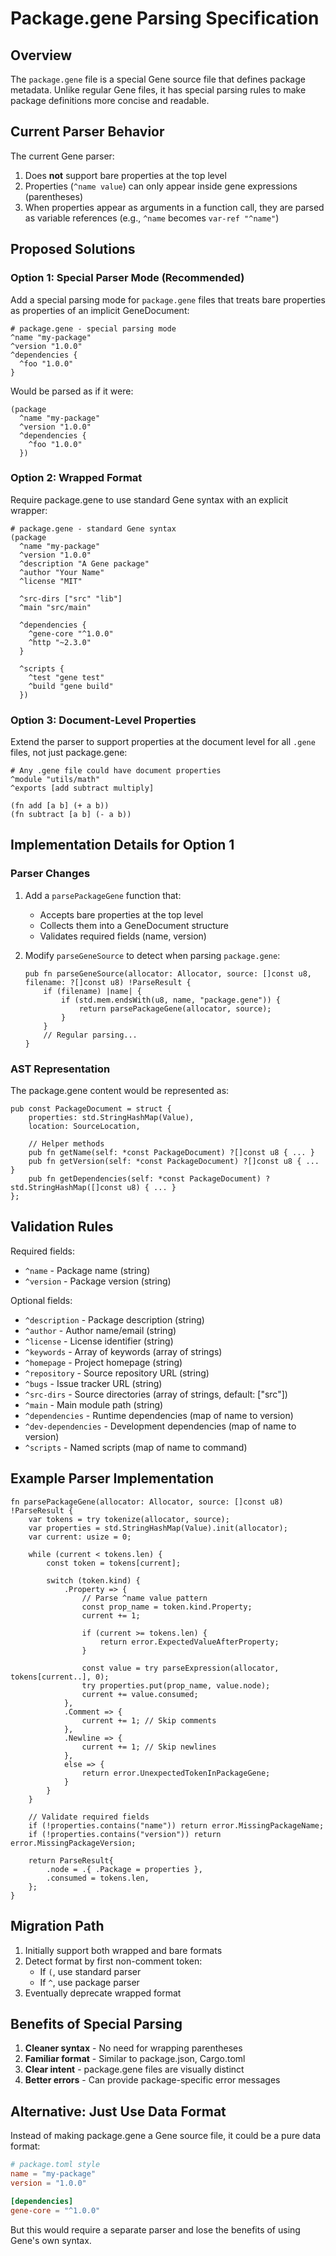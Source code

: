 # Package.gene Parsing Specification

## Overview

The `package.gene` file is a special Gene source file that defines package metadata. Unlike regular Gene files, it has special parsing rules to make package definitions more concise and readable.

## Current Parser Behavior

The current Gene parser:
1. Does **not** support bare properties at the top level
2. Properties (`^name value`) can only appear inside gene expressions (parentheses)
3. When properties appear as arguments in a function call, they are parsed as variable references (e.g., `^name` becomes `var-ref "^name"`)

## Proposed Solutions

### Option 1: Special Parser Mode (Recommended)

Add a special parsing mode for `package.gene` files that treats bare properties as properties of an implicit GeneDocument:

```gene
# package.gene - special parsing mode
^name "my-package"
^version "1.0.0"
^dependencies {
  ^foo "1.0.0"
}
```

Would be parsed as if it were:

```gene
(package
  ^name "my-package"
  ^version "1.0.0"
  ^dependencies {
    ^foo "1.0.0"
  })
```

### Option 2: Wrapped Format

Require package.gene to use standard Gene syntax with an explicit wrapper:

```gene
# package.gene - standard Gene syntax
(package
  ^name "my-package"
  ^version "1.0.0"
  ^description "A Gene package"
  ^author "Your Name"
  ^license "MIT"
  
  ^src-dirs ["src" "lib"]
  ^main "src/main"
  
  ^dependencies {
    ^gene-core "^1.0.0"
    ^http "~2.3.0"
  }
  
  ^scripts {
    ^test "gene test"
    ^build "gene build"
  })
```

### Option 3: Document-Level Properties

Extend the parser to support properties at the document level for all `.gene` files, not just package.gene:

```gene
# Any .gene file could have document properties
^module "utils/math"
^exports [add subtract multiply]

(fn add [a b] (+ a b))
(fn subtract [a b] (- a b))
```

## Implementation Details for Option 1

### Parser Changes

1. Add a `parsePackageGene` function that:
   - Accepts bare properties at the top level
   - Collects them into a GeneDocument structure
   - Validates required fields (name, version)

2. Modify `parseGeneSource` to detect when parsing `package.gene`:
   ```zig
   pub fn parseGeneSource(allocator: Allocator, source: []const u8, filename: ?[]const u8) !ParseResult {
       if (filename) |name| {
           if (std.mem.endsWith(u8, name, "package.gene")) {
               return parsePackageGene(allocator, source);
           }
       }
       // Regular parsing...
   }
   ```

### AST Representation

The package.gene content would be represented as:

```zig
pub const PackageDocument = struct {
    properties: std.StringHashMap(Value),
    location: SourceLocation,
    
    // Helper methods
    pub fn getName(self: *const PackageDocument) ?[]const u8 { ... }
    pub fn getVersion(self: *const PackageDocument) ?[]const u8 { ... }
    pub fn getDependencies(self: *const PackageDocument) ?std.StringHashMap([]const u8) { ... }
};
```

## Validation Rules

Required fields:
- `^name` - Package name (string)
- `^version` - Package version (string)

Optional fields:
- `^description` - Package description (string)
- `^author` - Author name/email (string)
- `^license` - License identifier (string)
- `^keywords` - Array of keywords (array of strings)
- `^homepage` - Project homepage (string)
- `^repository` - Source repository URL (string)
- `^bugs` - Issue tracker URL (string)
- `^src-dirs` - Source directories (array of strings, default: ["src"])
- `^main` - Main module path (string)
- `^dependencies` - Runtime dependencies (map of name to version)
- `^dev-dependencies` - Development dependencies (map of name to version)
- `^scripts` - Named scripts (map of name to command)

## Example Parser Implementation

```zig
fn parsePackageGene(allocator: Allocator, source: []const u8) !ParseResult {
    var tokens = try tokenize(allocator, source);
    var properties = std.StringHashMap(Value).init(allocator);
    var current: usize = 0;
    
    while (current < tokens.len) {
        const token = tokens[current];
        
        switch (token.kind) {
            .Property => {
                // Parse ^name value pattern
                const prop_name = token.kind.Property;
                current += 1;
                
                if (current >= tokens.len) {
                    return error.ExpectedValueAfterProperty;
                }
                
                const value = try parseExpression(allocator, tokens[current..], 0);
                try properties.put(prop_name, value.node);
                current += value.consumed;
            },
            .Comment => {
                current += 1; // Skip comments
            },
            .Newline => {
                current += 1; // Skip newlines
            },
            else => {
                return error.UnexpectedTokenInPackageGene;
            }
        }
    }
    
    // Validate required fields
    if (!properties.contains("name")) return error.MissingPackageName;
    if (!properties.contains("version")) return error.MissingPackageVersion;
    
    return ParseResult{
        .node = .{ .Package = properties },
        .consumed = tokens.len,
    };
}
```

## Migration Path

1. Initially support both wrapped and bare formats
2. Detect format by first non-comment token:
   - If `(`, use standard parser
   - If `^`, use package parser
3. Eventually deprecate wrapped format

## Benefits of Special Parsing

1. **Cleaner syntax** - No need for wrapping parentheses
2. **Familiar format** - Similar to package.json, Cargo.toml
3. **Clear intent** - package.gene files are visually distinct
4. **Better errors** - Can provide package-specific error messages

## Alternative: Just Use Data Format

Instead of making package.gene a Gene source file, it could be a pure data format:

```toml
# package.toml style
name = "my-package"
version = "1.0.0"

[dependencies]
gene-core = "^1.0.0"
```

But this would require a separate parser and lose the benefits of using Gene's own syntax.